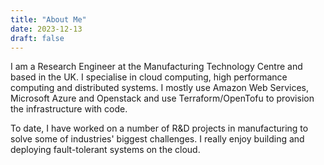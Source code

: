 ```yaml
---
title: "About Me"
date: 2023-12-13
draft: false
---
```


I am a Research Engineer at the Manufacturing Technology Centre and based in the UK. I specialise in cloud computing, high performance computing and distributed systems. I mostly use Amazon Web Services, Microsoft Azure and Openstack and use Terraform/OpenTofu to provision the infrastructure with code.

To date, I have worked on a number of R&D projects in manufacturing to solve some of industries' biggest challenges. I really enjoy building and deploying fault-tolerant systems on the cloud.

